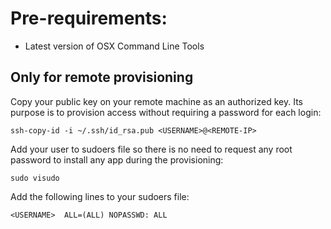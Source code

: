 
# Pre-requirements:

- Latest version of OSX Command Line Tools

## Only for remote provisioning

Copy your public key on your remote machine as an authorized key. Its purpose is to provision access without requiring a password for each login:

  ``
  ssh-copy-id -i ~/.ssh/id_rsa.pub <USERNAME>@<REMOTE-IP>
  ``

Add your user to sudoers file so there is no need to request any root password to install any app during the provisioning:

  ``
  sudo visudo
  ``

Add the following lines to your sudoers file:

  ``
  <USERNAME>  ALL=(ALL) NOPASSWD: ALL
  ``
